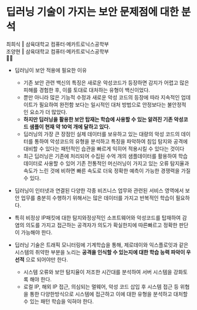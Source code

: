 # 딥러닝 기술이 가지는 보안 문제점에 대한 분석  
최희식 ‖ 삼육대학교 컴퓨터·메카트로닉스공학부  
조양현 ‖ 삼육대학교 컴퓨터·메카트로닉스공학부  
💼📜  
    
- 딥러닝이 보안 적용에 필요한 이유
  - 기존 보안 관련 백신의 특징은 새로운 악성코드가 등장하면 감지가 어렵고 많은 피해를 경험한 후, 이를 토대로 대처하는 유형이 백신이었다.  
  - 뿐만 아니라 많은 기능적 수정과 새로운 악성 코드의 등장에 따라 지속적인 업데이트가 필요하여 완전함 보다는 일시적인 대처 방법으로 안정보다는 불안정적인 요소가 더 많았다.  
  - __하지만 딥러닝을 활용한 보안 탑재는 학습에 사용할 수 있는 알려진 기존 악성코드 샘플이 현재 약 10억 개에 달하고 있다.__   
  - 딥러닝의 가장 큰 장점인 실제 데이터를 보유하고 있는 대량의 악성 코드의 데이터를 통하여 악성코드의 유형을 분석하고 특징을 파악하여 침입 탐지와 공격에 대비할 수 있다는 패턴적인 습관을 빠르게 익히어 적용시킬 수 있다는 것이다
  - 최근 딥러닝은 기존에 처리되어 수집된 수억 개의 샘플데이터를 활용하여 학습 데이터로 사용할 수 있어 기존 전통적인 머신러닝이 가지고 있는 오류 탐지율과 속도가 느린 것에 비하면 빠른 속도로 더욱 정확한 예측이 가능한 경쟁력을 가질 수 있다.
  
- 딥러닝이 인터넷과 연결된 다양한 각종 비즈니스 업무와 관련된 서비스 영역에서 보안 업무를 충분히 수행하기 위해서는 많은 데이터를 가지고 반복적인 학습이 필요하다.  
- 특히 비정상 IP패킷에 대한 탐지와정상적인 소프트웨어와 악성코드를 탑재하여 감염의 의도를 가지고 접근하는 공격자가 의도가 확실한지에 따른빠르고 정확한 판단이 가능해야 한다.   
  
- 딥러닝 기술은 트래픽 모니터링에 기계학습을 통해, 제로데이와 익스플로잇과 같은 시스템의 취약한 부분을 노리는 __공격을 인식할 수 있는지에 대한 학습 능력 파악이 우선적__ 으로 되어야만 한다. 
  - 시스템 오류와 보안 탐지율이 저조한 시간대를 분석하여 서버 시스템을 강화토록 해야 한다. 
  - 로컬 IP, 해외 IP 접근, 의심되는 멀웨어, 악성 코드 삽입 후 시스템 접근 등 위협을 통한 다양한방식으로 시스템에 접근하고 이에 대한 유형을 분석하고 대처할 수 있는 패턴 학습을 익혀야 한다. 

